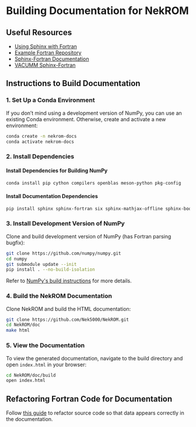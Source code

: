 # Building Documentation for NekROM

## Useful Resources
- [Using Sphinx with Fortran](https://ostueker.github.io/Example_Fortran/UsingSphinxFortran.html)
- [Example Fortran Repository](https://github.com/ostueker/Example_Fortran)
- [Sphinx-Fortran Documentation](https://sphinx-fortran.readthedocs.io/en/latest/user.autodoc.html)
- [VACUMM Sphinx-Fortran](https://github.com/VACUMM/sphinx-fortran/tree/master)

## Instructions to Build Documentation

### 1. Set Up a Conda Environment
If you don’t mind using a development version of NumPy, you can use an existing Conda environment. Otherwise, create and activate a new environment:
```sh
conda create -n nekrom-docs
conda activate nekrom-docs
```

### 2. Install Dependencies

#### Install Dependencies for Building NumPy
```sh
conda install pip cython compilers openblas meson-python pkg-config
```

#### Install Documentation Dependencies
```sh
pip install sphinx sphinx-fortran six sphinx-mathjax-offline sphinx-book-theme myst-parser
```

### 3. Install Development Version of NumPy
Clone and build development version of NumPy (has Fortran parsing bugfix):
```sh
git clone https://github.com/numpy/numpy.git
cd numpy
git submodule update --init
pip install . --no-build-isolation
```
Refer to [NumPy's build instructions](https://numpy.org/doc/stable//building/index.html#building-from-source-to-use-numpy) for more details.

### 4. Build the NekROM Documentation
Clone NekROM and build the HTML documentation:
```sh
git clone https://github.com/Nek5000/NekROM.git
cd NekROM/doc
make html
```

### 5. View the Documentation
To view the generated documentation, navigate to the build directory and open `index.html` in your browser:
```sh
cd NekROM/doc/build
open index.html
```

## Refactoring Fortran Code for Documentation
Follow [this guide](https://ostueker.github.io/Example_Fortran/RefactoringFortranForSphinx.html) to refactor source code so that data appears correctly in the documentation.
